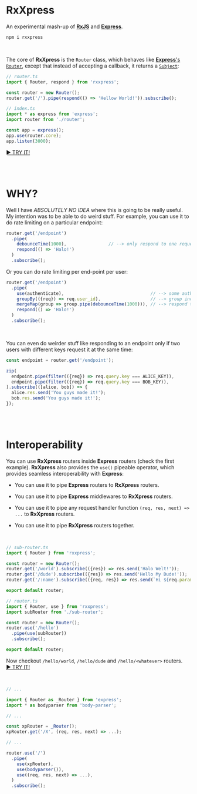 # RxXpress

An experimental mash-up of [**RxJS**](https://rxjs-dev.firebaseapp.com) and [**Express**](https://expressjs.com).
```
npm i rxxpress
```

<br>

The core of **RxXpress** is the `Router` class, which behaves like 
[**Express**'s `Router`](http://expressjs.com/en/5x/api.html#router), except that instead of accepting a callback,
it returns a [`Subject`](https://rxjs-dev.firebaseapp.com/guide/subject):

```ts
// router.ts
import { Router, respond } from 'rxxpress';

const router = new Router();
router.get('/').pipe(respond(() => 'Hellow World!')).subscribe();
```
```ts
// index.ts
import * as express from 'express';
import router from './router';

const app = express();
app.use(router.core);
app.listen(3000);
```
[► TRY IT!](https://codesandbox.io/s/rxxpress-hellow-world-qi85k?file=/src/router.ts)

<br><br>

# WHY?

Well I have _ABSOLUTELY NO IDEA_ where this is going to be really useful. My intention was to be able to do 
weird stuff. For example, you can use it to do rate limiting on a particular endpoint:

```ts
router.get('/endpoint')
  .pipe(
    debounceTime(1000),                // --> only respond to one request each second
    respond(() => 'Halo!')
  )
  .subscribe();
```

Or you can do rate limiting per end-point per user:

```ts
router.get('/endpoint')
  .pipe(
    use(authenticate),                                 // --> some authentication method, populates `user_id`
    groupBy(({req}) => req.user_id),                   // --> group incoming requests by `user_id`
    mergeMap(group => group.pipe(debounceTime(1000))), // --> respond to once request per second per group
    respond(() => 'Halo!')
  )
  .subscribe();
```

<br>

You can even do weirder stuff like responding to an endpoint only if two users with different keys
request it at the same time:

```ts
const endpoint = router.get('/endpoint');

zip(
  endpoint.pipe(filter(({req}) => req.query.key === ALICE_KEY)),
  endpoint.pipe(filter(({req}) => req.query.key === BOB_KEY)),
).subscribe(([alice, bob]) => {
  alice.res.send('You guys made it!');
  bob.res.send('You guys made it!');
});
```

<br><br>

# Interoperability

You can use **RxXpress** routers inside **Express** routers (check the first example). 
**RxXpress** also provides the `use()` pipeable operator, which provides seamless interoperability
with **Express**:

- You can use it to pipe **Express** routers to **RxXpress** routers.

- You can use it to pipe **Express** middlewares to **RxXpress** routers.

- You can use it to pipe any request handler function `(req, res, next) => ...` to **RxXpress** routers.

- You can use it to pipe **RxXpress** routers together.

<br>

```ts
// sub-router.ts
import { Router } from 'rxxpress';

const router = new Router();
router.get('/world').subscribe(({res}) => res.send('Halo Welt!'));
router.get('/dude').subscribe(({res}) => res.send('Hello My Dude!'));
router.get('/:name').subscribe(({req, res}) => res.send(`Hi ${req.params.name}`));

export default router;
```
```ts
// router.ts
import { Router, use } from 'rxxpress';
import subRouter from './sub-router';

const router = new Router();
router.use('/hello')
  .pipe(use(subRouter))
  .subscribe();

export default router;
```
Now checkout `/hello/world`, `/hello/dude` and `/hello/<whatever>` routers. \
[► TRY IT!](https://codesandbox.io/s/rxxpress-sub-router-w9x60?file=/src/router.ts)

<br>

```ts
// ...

import { Router as _Router } from 'express';
import * as bodyparser from 'body-parser';

// ...

const xpRouter = _Router();
xpRouter.get('/X', (req, res, next) => ...);

// ...

router.use('/')
  .pipe(
    use(xpRouter),
    use(bodyparser()),
    use((req, res, next) => ...),
  )
  .subscribe();
```
